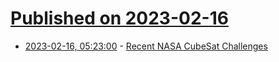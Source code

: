 # [Published on 2023-02-16](index.md)

* [2023-02-16, 05:23:00](https://soylentnews.org/article.pl?sid=23/02/15/1229248&from=rss) - [Recent NASA CubeSat Challenges](https://soylentnews.org/article.pl?sid=23/02/15/1229248&from=rss)
